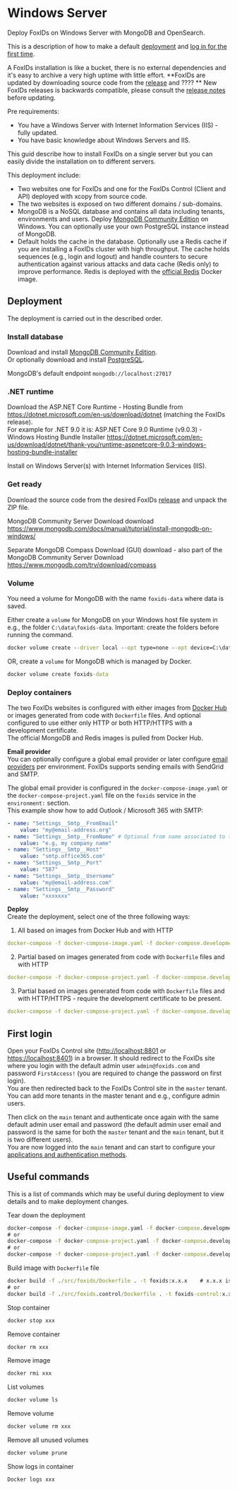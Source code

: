 # Windows Server

Deploy FoxIDs on Windows Server with MongoDB and OpenSearch.

This is a description of how to make a default [deployment](#deployment) and [log in for the first time](#first-login).

A FoxIDs installation is like a bucket, there is no external dependencies and it's easy to archive a very high uptime with little effort. 
**FoxIDs are updated by downloading source code from the [release](https://github.com/ITfoxtec/FoxIDs/releases) and ????  **
New FoxIDs releases is backwards compatible, please consult the [release notes](https://github.com/ITfoxtec/FoxIDs/releases) before updating.

Pre requirements:
- You have a Windows Server with Internet Information Services (IIS) - fully updated. 
- You have basic knowledge about Windows Servers and IIS.

This guid describe how to install FoxIDs on a single server but you can easily divide the installation on to different servers.

This deployment include:

- Two websites one for FoxIDs and one for the FoxIDs Control (Client and API) deployed with xcopy from source code.
- The two websites is exposed on two different domains / sub-domains.
- MongoDB is a NoSQL database and contains all data including tenants, environments and users. Deploy [MongoDB Community Edition](https://www.mongodb.com/docs/manual/tutorial/install-mongodb-on-windows/) on Windows. You can optionally use your own PostgreSQL instance instead of MongoDB.
- Default holds the cache in the database. Optionally use a Redis cache if you are installing a FoxIDs cluster with high throughput. The cache holds sequences (e.g., login and logout) and handle counters to secure authentication against various attacks and data cache (Redis only) to improve performance. Redis is deployed with the [official Redis](https://hub.docker.com/_/redis) Docker image.

## Deployment

The deployment is carried out in the described order.

### Install database

Download and install [MongoDB Community Edition](https://www.mongodb.com/docs/manual/tutorial/install-mongodb-on-windows/).  
Or optionally download and install [PostgreSQL](https://www.postgresql.org/download/windows/).

MongoDB's default endpoint `mongodb://localhost:27017`
 


### .NET runtime

Download the ASP.NET Core Runtime - Hosting Bundle from https://dotnet.microsoft.com/en-us/download/dotnet (matching the FoxIDs release).  
For example for .NET 9.0 it is: ASP.NET Core 9.0 Runtime (v9.0.3) - Windows Hosting Bundle Installer https://dotnet.microsoft.com/en-us/download/dotnet/thank-you/runtime-aspnetcore-9.0.3-windows-hosting-bundle-installer 

Install on Windows Server(s) with Internet Information Services (IIS).




### Get ready
Download the source code from the desired FoxIDs [release](https://github.com/ITfoxtec/FoxIDs/releases) and unpack the ZIP file.  


MongoDB Community Server Download download
https://www.mongodb.com/docs/manual/tutorial/install-mongodb-on-windows/

Separate MongoDB Compass Download (GUI) download - also part of the MongoDB Community Server Download
https://www.mongodb.com/try/download/compass



### Volume 
You need a volume for MongoDB with the name `foxids-data` where data is saved.

Either create a `volume` for MongoDB on your Windows host file system in e.g., the folder `C:\data\foxids-data`. Important: create the folders before running the command.
```cmd
docker volume create --driver local --opt type=none --opt device=C:\data\foxids-data --opt o=bind foxids-data
```

OR, create a `volume` for MongoDB which is managed by Docker.
```cmd
docker volume create foxids-data
```
 
### Deploy containers
The two FoxIDs websites is configured with either images from [Docker Hub](https://hub.docker.com/u/foxids) or images generated from code with `Dockerfile` files. And optional configured to use either only HTTP or both HTTP/HTTPS with a development certificate.  
The official MongoDB and Redis images is pulled from Docker Hub.

**Email provider**  
You can optionally configure a global email provider or later configure [email providers](email.md) per environment. FoxIDs supports sending emails with SendGrid and SMTP.

The global email provider is configured in the `docker-compose-image.yaml` or the `docker-compose-project.yaml` file on the `foxids` service in the `environment:` section.  
This example show how to add Outlook / Microsoft 365 with SMTP:

```yaml
- name: "Settings__Smtp__FromEmail"
    value: "my@email-address.org"
- name: "Settings__Smtp__FromName" # Optional from name associated to the email address 
    value: "e.g, my company name"
- name: "Settings__Smtp__Host"
    value: "smtp.office365.com"
- name: "Settings__Smtp__Port"
    value: "587"
- name: "Settings__Smtp__Username"
    value: "my@email-address.com"
- name: "Settings__Smtp__Password"
    value: "xxxxxxx"
```

**Deploy**  
Create the deployment, select one of the three following ways:

1) All based on images from Docker Hub and with HTTP
```yaml
docker-compose -f docker-compose-image.yaml -f docker-compose.development-http.yaml up -d
```

2) Partial based on images generated from code with `Dockerfile` files and with HTTP
```yaml
docker-compose -f docker-compose-project.yaml -f docker-compose.development-http.yaml up -d
```

3) Partial based on images generated from code with `Dockerfile` files and with HTTP/HTTPS - require the development certificate to be present.
```yaml
docker-compose -f docker-compose-project.yaml -f docker-compose.development-https.yaml up -d
```

## First login
Open your FoxIDs Control site (<a href="http://localhost:8801" target="_blank">http://localhost:8801</a> or <a href="https://localhost:8401" target="_blank">https://localhost:8401</a>) in a browser. It should redirect to the FoxIDs site where you login with the default admin user `admin@foxids.com` and password `FirstAccess!` (you are required to change the password on first login).  
You are then redirected back to the FoxIDs Control site in the `master` tenant. You can add more tenants in the master tenant and e.g., configure admin users.

Then click on the `main` tenant and authenticate once again with the same default admin user email and password (the default admin user email and password is the same for both the `master` tenant and the `main` tenant, but it is two different users).  
You are now logged into the `main` tenant and can start to configure your [applications and authentication methods](connections.md).

## Useful commands
This is a list of commands which may be useful during deployment to view details and to make deployment changes.

Tear down the deployment
```cmd
docker-compose -f docker-compose-image.yaml -f docker-compose.development-http.yaml down
# or
docker-compose -f docker-compose-project.yaml -f docker-compose.development-http.yaml down
# or
docker-compose -f docker-compose-project.yaml -f docker-compose.development-https.yaml down
```

Build image with `Dockerfile` file
```cmd
docker build -f ./src/foxids/Dockerfile . -t foxids:x.x.x    # x.x.x is the version
# or
docker build -f ./src/foxids.control/Dockerfile . -t foxids-control:x.x.x    # x.x.x is the version
```

Stop container
```cmd
docker stop xxx
```

Remove container
```cmd
docker rm xxx
```

Remove image
```cmd
docker rmi xxx
```

List volumes
```cmd
docker volume ls
```

Remove volume
```cmd
docker volume rm xxx
```

Remove all unused volumes
```cmd
docker volume prune
```

Show logs in container
```cmd
Docker logs xxx
```